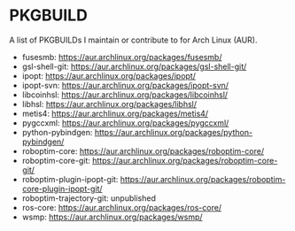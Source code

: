PKGBUILD
========

A list of PKGBUILDs I maintain or contribute to for Arch Linux (AUR).

* fusesmb: https://aur.archlinux.org/packages/fusesmb/
* gsl-shell-git: https://aur.archlinux.org/packages/gsl-shell-git/
* ipopt: https://aur.archlinux.org/packages/ipopt/
* ipopt-svn: https://aur.archlinux.org/packages/ipopt-svn/
* libcoinhsl: https://aur.archlinux.org/packages/libcoinhsl/
* libhsl: https://aur.archlinux.org/packages/libhsl/
* metis4: https://aur.archlinux.org/packages/metis4/
* pygccxml: https://aur.archlinux.org/packages/pygccxml/
* python-pybindgen: https://aur.archlinux.org/packages/python-pybindgen/
* roboptim-core: https://aur.archlinux.org/packages/roboptim-core/
* roboptim-core-git: https://aur.archlinux.org/packages/roboptim-core-git/
* roboptim-plugin-ipopt-git: https://aur.archlinux.org/packages/roboptim-core-plugin-ipopt-git/
* roboptim-trajectory-git: unpublished
* ros-core: https://aur.archlinux.org/packages/ros-core/
* wsmp: https://aur.archlinux.org/packages/wsmp/
